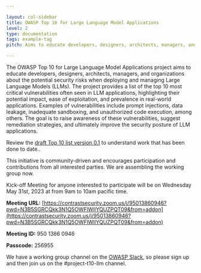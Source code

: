 ```yaml
---

layout: col-sidebar
title: OWASP Top 10 for Large Language Model Applications
level: 2
type: documentation
tags: example-tag
pitch: Aims to educate developers, designers, architects, managers, and organizations about the potential security risks when deploying and managing Large Language Models (LLMs)

---
```


The OWASP Top 10 for Large Language Model Applications project aims to educate developers, designers, architects, managers, and organizations about the potential security risks when deploying and managing Large Language Models (LLMs). The project provides a list of the top 10 most critical vulnerabilities often seen in LLM applications, highlighting their potential impact, ease of exploitation, and prevalence in real-world applications. Examples of vulnerabilities include prompt injections, data leakage, inadequate sandboxing, and unauthorized code execution, among others. The goal is to raise awareness of these vulnerabilities, suggest remediation strategies, and ultimately improve the security posture of LLM applications. 

Review the [draft Top 10 list version 0.1](descriptions) to understand work that has been done to date..

This initiative is community-driven and encourages participation and contributions from all interested parties. We are assembling the working group now.

Kick-off Meeting for anyone interested to participate will be on Wednesday May 31st, 2023 at from 9am to 10am pacific time.

**Meeting URL:** [https://contrastsecurity.zoom.us/j/95013860946?pwd=N3B5SGRCQkk3N1Q5OWFlWllYQUZPQT09&from=addon](https://contrastsecurity.zoom.us/j/95013860946?pwd=N3B5SGRCQkk3N1Q5OWFlWllYQUZPQT09&from=addon)

**Meeting ID:** 950 1386 0946

**Passcode:** 256955

We have a working group channel on the [OWASP Slack](https://owasp.org/slack/invite), so please sign up and then join us on the #project-t10-llm channel.
